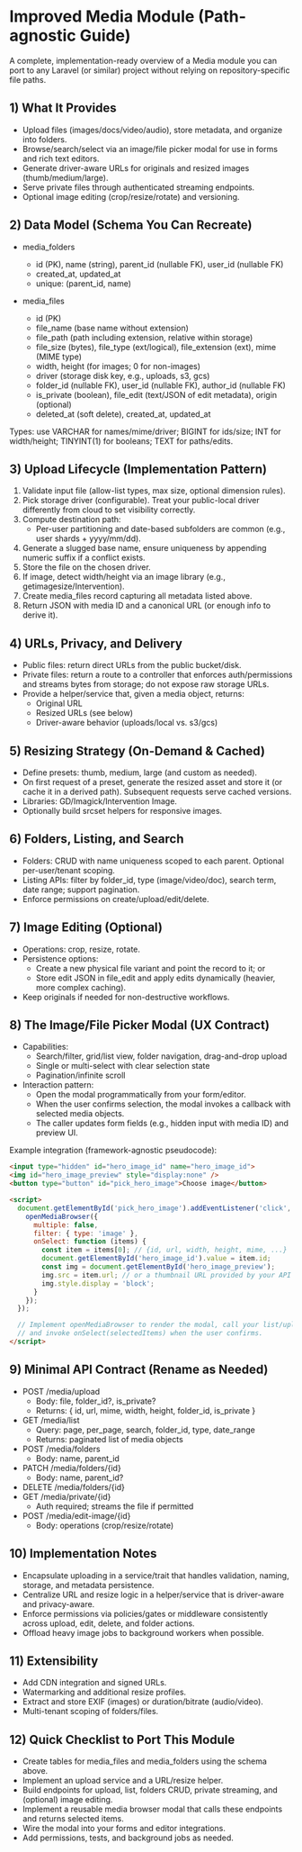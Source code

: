 # Improved Media Module (Path-agnostic Guide)

A complete, implementation-ready overview of a Media module you can port to any Laravel (or similar) project without relying on repository-specific file paths.


## 1) What It Provides

- Upload files (images/docs/video/audio), store metadata, and organize into folders.
- Browse/search/select via an image/file picker modal for use in forms and rich text editors.
- Generate driver-aware URLs for originals and resized images (thumb/medium/large).
- Serve private files through authenticated streaming endpoints.
- Optional image editing (crop/resize/rotate) and versioning.


## 2) Data Model (Schema You Can Recreate)

- media_folders
  - id (PK), name (string), parent_id (nullable FK), user_id (nullable FK)
  - created_at, updated_at
  - unique: (parent_id, name)

- media_files
  - id (PK)
  - file_name (base name without extension)
  - file_path (path including extension, relative within storage)
  - file_size (bytes), file_type (ext/logical), file_extension (ext), mime (MIME type)
  - width, height (for images; 0 for non-images)
  - driver (storage disk key, e.g., uploads, s3, gcs)
  - folder_id (nullable FK), user_id (nullable FK), author_id (nullable FK)
  - is_private (boolean), file_edit (text/JSON of edit metadata), origin (optional)
  - deleted_at (soft delete), created_at, updated_at

Types: use VARCHAR for names/mime/driver; BIGINT for ids/size; INT for width/height; TINYINT(1) for booleans; TEXT for paths/edits.


## 3) Upload Lifecycle (Implementation Pattern)

1. Validate input file (allow-list types, max size, optional dimension rules).
2. Pick storage driver (configurable). Treat your public-local driver differently from cloud to set visibility correctly.
3. Compute destination path:
   - Per-user partitioning and date-based subfolders are common (e.g., user shards + yyyy/mm/dd).
4. Generate a slugged base name, ensure uniqueness by appending numeric suffix if a conflict exists.
5. Store the file on the chosen driver.
6. If image, detect width/height via an image library (e.g., getimagesize/Intervention).
7. Create media_files record capturing all metadata listed above.
8. Return JSON with media ID and a canonical URL (or enough info to derive it).


## 4) URLs, Privacy, and Delivery

- Public files: return direct URLs from the public bucket/disk.
- Private files: return a route to a controller that enforces auth/permissions and streams bytes from storage; do not expose raw storage URLs.
- Provide a helper/service that, given a media object, returns:
  - Original URL
  - Resized URLs (see below)
  - Driver-aware behavior (uploads/local vs. s3/gcs)


## 5) Resizing Strategy (On-Demand & Cached)

- Define presets: thumb, medium, large (and custom as needed).
- On first request of a preset, generate the resized asset and store it (or cache it in a derived path). Subsequent requests serve cached versions.
- Libraries: GD/Imagick/Intervention Image.
- Optionally build srcset helpers for responsive images.


## 6) Folders, Listing, and Search

- Folders: CRUD with name uniqueness scoped to each parent. Optional per-user/tenant scoping.
- Listing APIs: filter by folder_id, type (image/video/doc), search term, date range; support pagination.
- Enforce permissions on create/upload/edit/delete.


## 7) Image Editing (Optional)

- Operations: crop, resize, rotate.
- Persistence options:
  - Create a new physical file variant and point the record to it; or
  - Store edit JSON in file_edit and apply edits dynamically (heavier, more complex caching).
- Keep originals if needed for non-destructive workflows.


## 8) The Image/File Picker Modal (UX Contract)

- Capabilities:
  - Search/filter, grid/list view, folder navigation, drag-and-drop upload
  - Single or multi-select with clear selection state
  - Pagination/infinite scroll
- Interaction pattern:
  - Open the modal programmatically from your form/editor.
  - When the user confirms selection, the modal invokes a callback with selected media objects.
  - The caller updates form fields (e.g., hidden input with media ID) and preview UI.

Example integration (framework-agnostic pseudocode):
```html
<input type="hidden" id="hero_image_id" name="hero_image_id">
<img id="hero_image_preview" style="display:none" />
<button type="button" id="pick_hero_image">Choose image</button>

<script>
  document.getElementById('pick_hero_image').addEventListener('click', function () {
    openMediaBrowser({
      multiple: false,
      filter: { type: 'image' },
      onSelect: function (items) {
        const item = items[0]; // {id, url, width, height, mime, ...}
        document.getElementById('hero_image_id').value = item.id;
        const img = document.getElementById('hero_image_preview');
        img.src = item.url; // or a thumbnail URL provided by your API
        img.style.display = 'block';
      }
    });
  });

  // Implement openMediaBrowser to render the modal, call your list/upload APIs,
  // and invoke onSelect(selectedItems) when the user confirms.
</script>
```


## 9) Minimal API Contract (Rename as Needed)

- POST /media/upload
  - Body: file, folder_id?, is_private?
  - Returns: { id, url, mime, width, height, folder_id, is_private }
- GET /media/list
  - Query: page, per_page, search, folder_id, type, date_range
  - Returns: paginated list of media objects
- POST /media/folders
  - Body: name, parent_id
- PATCH /media/folders/{id}
  - Body: name, parent_id?
- DELETE /media/folders/{id}
- GET /media/private/{id}
  - Auth required; streams the file if permitted
- POST /media/edit-image/{id}
  - Body: operations (crop/resize/rotate)


## 10) Implementation Notes

- Encapsulate uploading in a service/trait that handles validation, naming, storage, and metadata persistence.
- Centralize URL and resize logic in a helper/service that is driver-aware and privacy-aware.
- Enforce permissions via policies/gates or middleware consistently across upload, edit, delete, and folder actions.
- Offload heavy image jobs to background workers when possible.


## 11) Extensibility

- Add CDN integration and signed URLs.
- Watermarking and additional resize profiles.
- Extract and store EXIF (images) or duration/bitrate (audio/video).
- Multi-tenant scoping of folders/files.


## 12) Quick Checklist to Port This Module

- Create tables for media_files and media_folders using the schema above.
- Implement an upload service and a URL/resize helper.
- Build endpoints for upload, list, folders CRUD, private streaming, and (optional) image editing.
- Implement a reusable media browser modal that calls these endpoints and returns selected items.
- Wire the modal into your forms and editor integrations.
- Add permissions, tests, and background jobs as needed.
